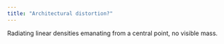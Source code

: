 ```yaml
---
title: "Architectural distortion?"
---
```

Radiating linear densities emanating from a central point, no visible mass.

